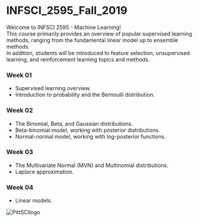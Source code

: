 # INFSCI_2595_Fall_2019
Welcome to INFSCI 2595 - Machine Learning!  
This course primarily provides an overview of popular supervised learning methods, ranging from the fundamental linear model up to ensemble methods.  
In addition, students will be introduced to feature selection, unsupervised learning, and reinforcement learning topics and methods.

### Week 01
* Supervised learning overview.  
* Introduction to probability and the Bernoulli distribution.  

### Week 02
* The Binomial, Beta, and Gaussian distributions.  
* Beta-binomial model, working with posterior distributions.  
* Normal-normal model, working with log-posterior functions.  

### Week 03
* The Multivariate Normal (MVN) and Multinomial distributions.
* Laplace approximation.  

### Week 04
* Linear models.

![PittSCIlogo](https://pbs.twimg.com/profile_images/881872023546408960/coamC-xz_400x400.jpg)
